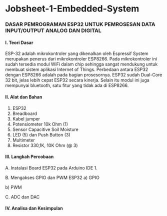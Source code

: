 
# Jobsheet-1-Embedded-System
### DASAR PEMROGRAMAN ESP32 UNTUK PEMROSESAN DATA INPUT/OUTPUT ANALOG DAN DIGITAL
#### I. Teori Dasar
ESP-32 adalah mikrokontroler yang dikenalkan oleh Espressif System merupakan penerus dari mikrokontroler ESP8266. Pada mikrokontroler ini sudah tersedia modul WiFi     dalam chip sehingga sangat mendukung untuk membuat sistem aplikasi Internet of Things. Perbedaan antara ESP32 dengan ESP8266 adalah pada bagian prosesornya. ESP32 sudah  Dual-Core 32 bit, jelas lebih cepat ESP32 secara kinerja. Selain itu modul ini juga mempunyai bluetooth, satu fitur yang tidak ada di ESP8266.

#### II. Alat dan Bahan


1) ESP32
2) Breadboard
3) Kabel jumper
4) Potensiometer 10k Ohm (1)
5) Sensor Capacitive Soil Moisture
6) LED (5) dan Push Button (3)
7) Multimeter
8) Resistor 330,1K, 10K Ohm (@ 3)
#### III. Langkah Percobaan


A. Instalasi Board ESP32 pada Arduino IDE
1. 

B. Mengakses GPIO dan PWM ESP32
a) GPIO

b) PWM

C. ADC dan DAC

#### IV. Analisa dan Kesimpulan
